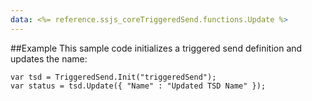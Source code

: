 ```yaml
---
data: <%= reference.ssjs_coreTriggeredSend.functions.Update %>
---
```


##Example
This sample code initializes a triggered send definition and updates the name:
```
var tsd = TriggeredSend.Init("triggeredSend");
var status = tsd.Update({ "Name" : "Updated TSD Name" });
```
